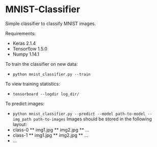 # MNIST-Classifier
Simple classifier to classify MNIST images.

Requirements:
* Keras 2.1.4
* Tensorflow 1.5.0
* Numpy 1.14.1

To train the classifier on new data:
* `python mnist_classifier.py --train`

To view training statistics:
* `tensorboard --logdir log_dir/`

To predict images:
* `python mnist_classifier.py --predict --model path-to-model --img_path path-to-images`
Images should be stored in the following layout:
* class-0
** img1.jpg
** img2.jpg
** ...
* class-1
** img1.jpg
** img2.jpg
** ...
* ...
